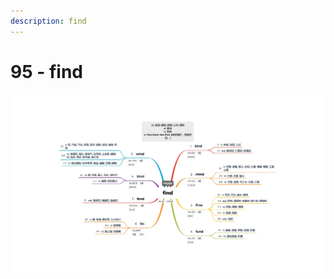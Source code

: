 ```yaml
---
description: find
---
```


# 95 - find



![Image text](https://raw.githubusercontent.com/rulinma/ai-word/master/images/95-find.jpg)


